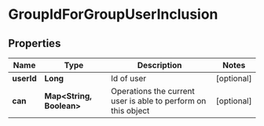 # GroupIdForGroupUserInclusion

## Properties
Name | Type | Description | Notes
------------ | ------------- | ------------- | -------------
**userId** | **Long** | Id of user |  [optional]
**can** | **Map&lt;String, Boolean&gt;** | Operations the current user is able to perform on this object |  [optional]
